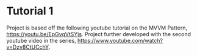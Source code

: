 # Tutorial 1
Project is based off the following youtube tutorial on the MVVM Pattern, https://youtu.be/EpGvqVtSYjs. 
Project further developed with the second youtube video in the series, https://www.youtube.com/watch?v=Dzv8CtUCchY.
